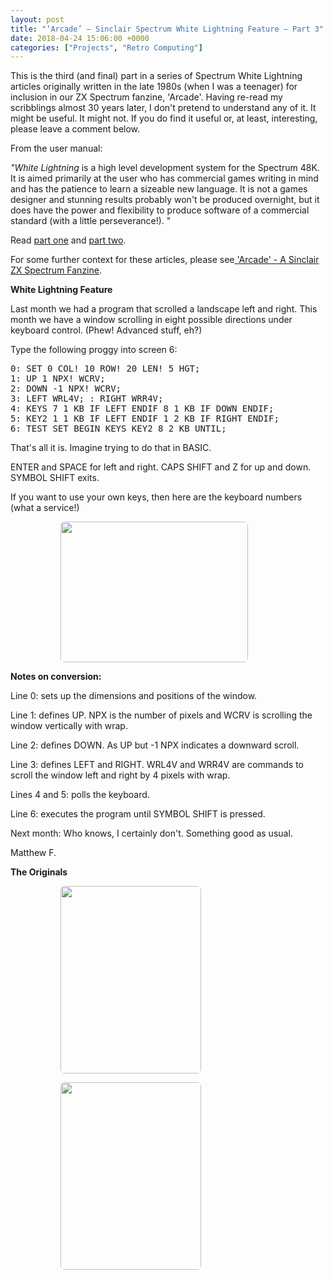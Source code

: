 ```yaml
---
layout: post
title: "‘Arcade’ – Sinclair Spectrum White Lightning Feature – Part 3"
date: 2018-04-24 15:06:00 +0000
categories: ["Projects", "Retro Computing"]
---
```


This is the third (and final) part in a series of Spectrum White Lightning articles originally written in the late 1980s (when I was a teenager) for inclusion in our ZX Spectrum fanzine, 'Arcade'. Having re-read my scribblings almost 30 years later, I don't pretend to understand any of it. It might be useful. It might not. If you do find it useful or, at least, interesting, please leave a comment below.

From the user manual:

*"White Lightning* is a high level development system for the Spectrum 48K. It is aimed primarily at the user who has commercial games writing in mind and has the patience to learn a sizeable new language. It is not a games designer and stunning results probably won't be produced overnight, but it does have the power and flexibility to produce software of a commercial standard (with a little perseverance!). "

<p>Read <a href="{{ site.baseurl }}/arcade-sinclair-spectrum-white-lightning-feature-part-1/">part one</a> and <a href="{{ site.baseurl }}/arcade-sinclair-spectrum-white-lightning-feature-part-2/">part two</a>.</p>

<p>For some further context for these articles, please see<a href="{{ site.baseurl }}/arcade-a-sinclair-zx-spectrum-fanzine/" data-type="post" data-id="121"> 'Arcade' - A Sinclair ZX Spectrum Fanzine</a>.</p>

**White Lightning Feature**

Last month we had a program that scrolled a landscape left and right. This month we have a window scrolling in eight possible directions under keyboard control. (Phew! Advanced stuff, eh?)

Type the following proggy into screen 6:

<pre>0: SET 0 COL! 10 ROW! 20 LEN! 5 HGT;<br>1: UP 1 NPX! WCRV;<br>2: DOWN -1 NPX! WCRV;<br>3: LEFT WRL4V; : RIGHT WRR4V;<br>4: KEYS 7 1 KB IF LEFT ENDIF 8 1 KB IF DOWN ENDIF;<br>5: KEY2 1 1 KB IF LEFT ENDIF 1 2 KB IF RIGHT ENDIF;<br>6: TEST SET BEGIN KEYS KEY2 8 2 KB UNTIL;</pre>

That's all it is. Imagine trying to do that in BASIC.

ENTER and SPACE for left and right. CAPS SHIFT and Z for up and down. SYMBOL SHIFT exits.

If you want to use your own keys, then here are the keyboard numbers (what a service!)

<figure><figure><a href="{{ site.baseurl }}/wp-content/uploads/2022/12/IMG_2236-e1520947600686-scaled.jpg"><img src="https://www.circleseven.co.uk/wp-content/uploads/2022/12/IMG_2236-e1520947600686-300x225.jpg" width="300" height="225" alt="" style="border-radius:6px" loading="lazy"></a></figure>
</figure>

**Notes on conversion:**

Line 0: sets up the dimensions and positions of the window.

Line 1: defines UP. NPX is the number of pixels and WCRV is scrolling the window vertically with wrap.

Line 2: defines DOWN. As UP but -1 NPX indicates a downward scroll.

Line 3: defines LEFT and RIGHT. WRL4V and WRR4V are commands to scroll the window left and right by 4 pixels with wrap.

Lines 4 and 5: polls the keyboard.

Line 6: executes the program until SYMBOL SHIFT is pressed.

Next month: Who knows, I certainly don't. Something good as usual.

Matthew F.

**The Originals**

<figure><figure><a href="{{ site.baseurl }}/wp-content/uploads/2022/12/IMG_2234-scaled.jpg"><img src="https://www.circleseven.co.uk/wp-content/uploads/2022/12/IMG_2234-225x300.jpg" width="225" height="300" alt="" style="border-radius:6px" loading="lazy"></a></figure>

<figure><a href="{{ site.baseurl }}/wp-content/uploads/2022/12/IMG_2235-scaled.jpg"><img src="https://www.circleseven.co.uk/wp-content/uploads/2022/12/IMG_2235-225x300.jpg" width="225" height="300" alt="" style="border-radius:6px" loading="lazy"></a></figure>
</figure>
